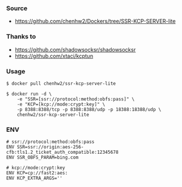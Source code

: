 ### Source
- https://github.com/chenhw2/Dockers/tree/SSR-KCP-SERVER-lite
  
### Thanks to
- https://github.com/shadowsocksr/shadowsocksr
- https://github.com/xtaci/kcptun
  
### Usage
```
$ docker pull chenhw2/ssr-kcp-server-lite

$ docker run -d \
    -e "SSR=[ssr://protocol:method:obfs:pass]" \
    -e "KCP=[kcp://mode:crypt:key]" \
    -p 8388:8388/tcp -p 8388:8388/udp -p 18388:18388/udp \
    chenhw2/ssr-kcp-server-lite
```

### ENV
```
# ssr://protocol:method:obfs:pass
ENV SSR=ssr://origin:aes-256-cfb:tls1.2_ticket_auth_compatible:12345678
ENV SSR_OBFS_PARAM=bing.com

# kcp://mode:crypt:key
ENV KCP=cp://fast2:aes:
ENV KCP_EXTRA_ARGS=''

```